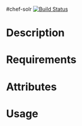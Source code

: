 #chef-solr [![Build Status](https://secure.travis-ci.org/cdracars/chef-solr.png?branch=master)](http://travis-ci.org/cdracars/chef-solr)

Description
===========

Requirements
============

Attributes
==========

Usage
=====

